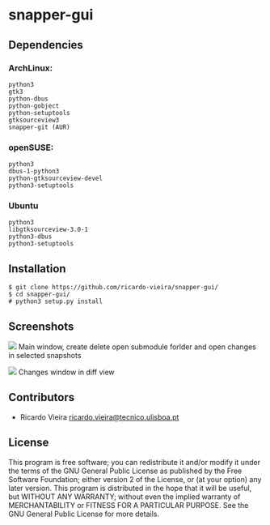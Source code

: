 snapper-gui
===========

Dependencies
-----------

### ArchLinux:
	python3
	gtk3
	python-dbus
	python-gobject
	python-setuptools
	gtksourceview3
	snapper-git (AUR)
### openSUSE:
	python3
	dbus-1-python3
	python-gtksourceview-devel
	python3-setuptools
### Ubuntu
	python3
	libgtksourceview-3.0-1
	python3-dbus
	python3-setuptools

Installation
-----------

    $ git clone https://github.com/ricardo-vieira/snapper-gui/
    $ cd snapper-gui/
    # python3 setup.py install

Screenshots
-----------
![](http://i.imgur.com/ck9indK.png)
Main window, create delete open submodule forlder and open changes in selected snapshots

![](http://i.imgur.com/RgHX2fN.png)
Changes window in diff view

Contributors
------------

 - Ricardo Vieira <ricardo.vieira@tecnico.ulisboa.pt>

License
-------

This program is free software; you can redistribute it and/or modify
it under the terms of the GNU General Public License as published by
the Free Software Foundation; either version 2 of the License, or
(at your option) any later version.
This program is distributed in the hope that it will be useful,
but WITHOUT ANY WARRANTY; without even the implied warranty of
MERCHANTABILITY or FITNESS FOR A PARTICULAR PURPOSE.  See the
GNU General Public License for more details.
